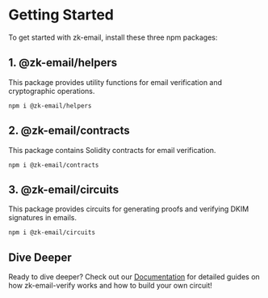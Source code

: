 # Getting Started
To get started with zk-email, install these three npm packages:

## 1. @zk-email/helpers

This package provides utility functions for email verification and cryptographic operations.

```
npm i @zk-email/helpers
```
## 2. @zk-email/contracts
This package contains Solidity contracts for email verification.

```
npm i @zk-email/contracts
```

## 3. @zk-email/circuits
This package provides circuits for generating proofs and verifying DKIM signatures in emails.

```
npm i @zk-email/circuits
```


## Dive Deeper
Ready to dive deeper? Check out our [Documentation](www.github.com/zkemail/zk-email-verify) for detailed guides on how zk-email-verify works and how to build your own circuit!

